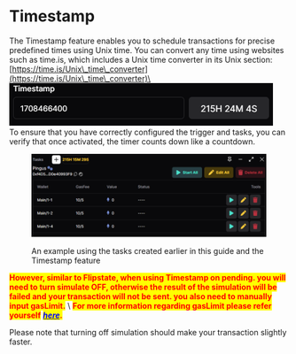 # Timestamp

The Timestamp feature enables you to schedule transactions for precise predefined times using Unix time. You can convert any time using websites such as time.is, which includes a Unix time converter in its Unix section: [https://time.is/Unix\_time\_converter](https://time.is/Unix\_time\_converter)\
![](<../.gitbook/assets/image (7) (1).png>)\
To ensure that you have correctly configured the trigger and tasks, you can verify that once activated, the timer counts down like a countdown.

<figure><img src="../.gitbook/assets/image (8) (1).png" alt=""><figcaption><p>An example using the tasks created earlier in this guide and the Timestamp feature</p></figcaption></figure>

<mark style="color:red;">**However, similar to Flipstate, when using Timestamp on pending. you will need to turn simulate OFF, otherwise the result of the simulation will be failed and your transaction will not be sent. you also need to manually input gasLimit.**</mark> \ <mark style="color:red;">**For more information regarding gasLimit please refer yourself**</mark> [_<mark style="color:blue;">**here**</mark>_](../gas-usage.md)<mark style="color:red;">**.**</mark>

Please note that turning off simulation should make your transaction slightly faster.&#x20;
